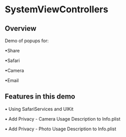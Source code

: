 # SystemViewControllers

## Overview

Demo of popups for:

•Share

•Safari

•Camera

•Email

## Features in this demo
• Using SafariServices and UIKit

• Add Privacy - Camera Usage Description to Info.plist

• Add Privacy - Photo Usage Description to Info.plist

